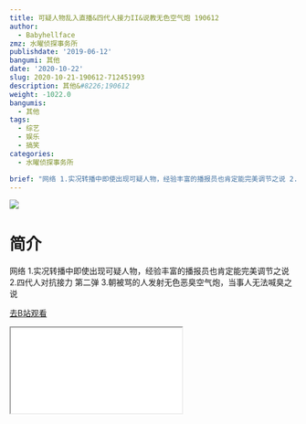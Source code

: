 ```yaml
---
title: 可疑人物乱入直播&四代人接力II&说教无色空气炮 190612
author:
  - Babyhellface
zmz: 水曜侦探事务所
publishdate: '2019-06-12'
bangumi: 其他
date: '2020-10-22'
slug: 2020-10-21-190612-712451993
description: 其他&#8226;190612
weight: -1022.0
bangumis:
  - 其他
tags:
  - 综艺
  - 娱乐
  - 搞笑
categories:
  - 水曜侦探事务所

brief: "网络 1.实况转播中即使出现可疑人物，经验丰富的播报员也肯定能完美调节之说 2.四代人对抗接力 第二弹 3.朝被骂的人发射无色恶臭空气炮，当事人无法喊臭之说"
---
```

![](https://raw.githubusercontent.com/tcgriffith/owaraisite/master/static/tmpimg/c35a90bd160e5c059c4bb5a31c21d0359e602367.jpg.480.jpg)
# 简介  
网络
1.实况转播中即使出现可疑人物，经验丰富的播报员也肯定能完美调节之说
2.四代人对抗接力 第二弹
3.朝被骂的人发射无色恶臭空气炮，当事人无法喊臭之说  

[去B站观看](https://www.bilibili.com/video/av712451993/)
<div class ="resp-container"><iframe class="testiframe" src="//player.bilibili.com/player.html?aid=712451993"", scrolling="no", allowfullscreen="true" > </iframe></div> 
